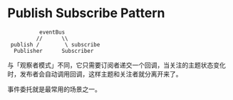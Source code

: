 # Publish Subscribe Pattern

```
          eventBus
         //      \\
 publish /        \ subscribe
  Publisher      Subscriber
```

与「观察者模式」不同，它只需要订阅者递交一个回调，当关注的主题状态变化时，发布者会自动调用回调，这样主题和关注者就分离开来了。

事件委托就是最常用的场景之一。

